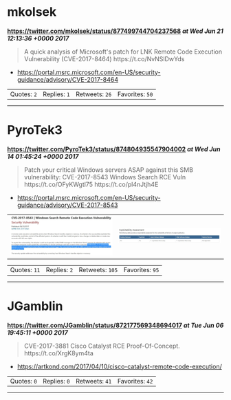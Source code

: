 # mkolsek
**https://twitter.com/mkolsek/status/877499744704237568 _at Wed Jun 21 12:13:36 +0000 2017_**
<blockquote>
A quick analysis of Microsoft's patch for LNK Remote Code Execution Vulnerability (CVE-2017-8464) https://t.co/NvNSlDwYds
</blockquote>

* https://portal.msrc.microsoft.com/en-US/security-guidance/advisory/CVE-2017-8464

<table><tr>
<td>Quotes: <code>2</code></td>
<td>Replies: <code>1</code></td>
<td>Retweets: <code>26</code></td>
<td>Favorites: <code>50</code></td>
</tr></table>

---

# PyroTek3
**https://twitter.com/PyroTek3/status/874804935547904002 _at Wed Jun 14 01:45:24 +0000 2017_**
<blockquote>
Patch your critical Windows servers ASAP against this SMB vulnerability: 
CVE-2017-8543 Windows Search RCE Vuln 
https://t.co/OFyKWgtl75 https://t.co/pl4nJtjh4E
</blockquote>

* https://portal.msrc.microsoft.com/en-US/security-guidance/advisory/CVE-2017-8543

<table><tr>
<td><img src="pictures/http+++pbs.twimg.com+media+DCPuKARV0AEPt6x.jpg" alt="http://pbs.twimg.com/media/DCPuKARV0AEPt6x.jpg"></td>
<td><img src="pictures/http+++pbs.twimg.com+media+DCPuOfUVwAAzW7q.jpg" alt="http://pbs.twimg.com/media/DCPuOfUVwAAzW7q.jpg"></td>
</tr></table>
<table><tr>
<td>Quotes: <code>11</code></td>
<td>Replies: <code>2</code></td>
<td>Retweets: <code>105</code></td>
<td>Favorites: <code>95</code></td>
</tr></table>

---

# JGamblin
**https://twitter.com/JGamblin/status/872177569348694017 _at Tue Jun 06 19:45:11 +0000 2017_**
<blockquote>
CVE-2017-3881 Cisco Catalyst RCE Proof-Of-Concept.  https://t.co/XrgK8ym4ta
</blockquote>

* https://artkond.com/2017/04/10/cisco-catalyst-remote-code-execution/

<table><tr>
<td>Quotes: <code>0</code></td>
<td>Replies: <code>0</code></td>
<td>Retweets: <code>41</code></td>
<td>Favorites: <code>42</code></td>
</tr></table>

---

